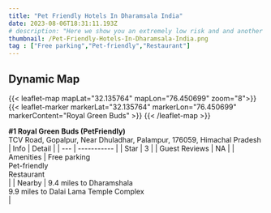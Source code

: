 ```yaml
---
title: "Pet Friendly Hotels In Dharamsala India"
date: 2023-08-06T18:31:11.193Z
# description: "Here we show you an extremely low risk and and another medium risk approach to earn passive income "
thumbnail: /Pet-Friendly-Hotels-In-Dharamsala-India.png
tag : ["Free parking","Pet-friendly","Restaurant"]
---
```


## Dynamic Map
{{< leaflet-map  mapLat="32.135764" mapLon="76.450699" zoom="8">}}
    {{< leaflet-marker markerLat="32.135764" markerLon="76.450699" markerContent="Royal Green Buds" >}}
{{< /leaflet-map >}}


**#1 Royal Green Buds (PetFriendly)**<br>TCV Road, Gopalpur, Near Dhuladhar, Palampur, 176059, Himachal Pradesh
| Info | Detail |
| --- | ----------- |
| Star | 3 |
| Guest Reviews | NA |
| Amenities | Free parking<br>Pet-friendly<br>Restaurant<br> |
| Nearby | 9.4 miles to Dharamshala<br>9.9 miles to Dalai Lama Temple Complex<br> |

